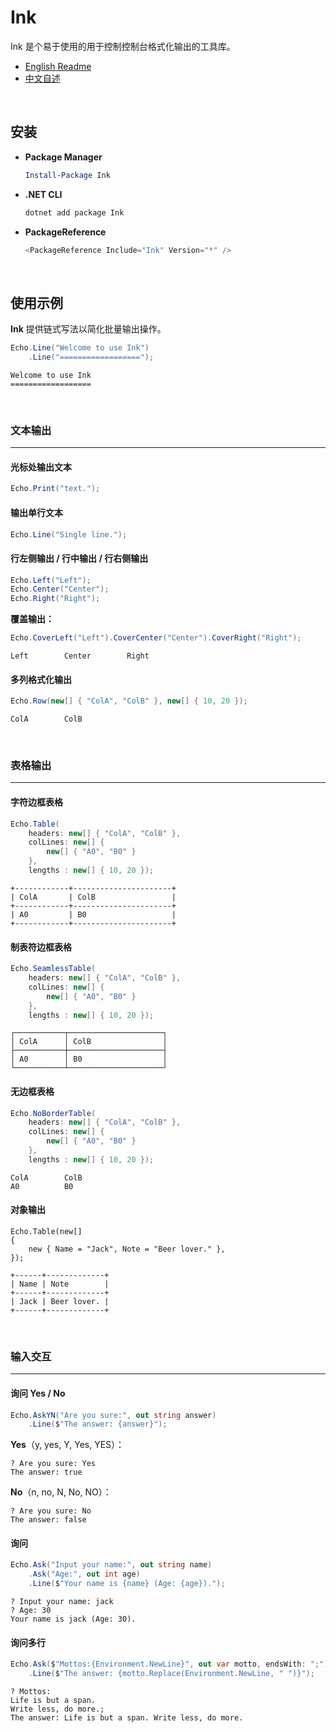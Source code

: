 # Ink

Ink 是个易于使用的用于控制控制台格式化输出的工具库。

- [English Readme](https://github.com/zmjack/Ink/blob/master/README.md)
- [中文自述](https://github.com/zmjack/Ink/blob/master/README.cn.md)

<br/>

## 安装

- **Package Manager**

  ```powershell
  Install-Package Ink
  ```

- **.NET CLI**

  ```powershell
  dotnet add package Ink
  ```

- **PackageReference**

  ```powershell
  <PackageReference Include="Ink" Version="*" />
  ```

<br/>

## 使用示例

**Ink** 提供链式写法以简化批量输出操作。

```csharp
Echo.Line("Welcome to use Ink")
    .Line("==================");
```

```
Welcome to use Ink
==================
```

<br/>

### 文本输出

---

#### 光标处输出文本

```csharp
Echo.Print("text.");
```

#### 输出单行文本

```csharp
Echo.Line("Single line.");
```

#### 行左侧输出 / 行中输出 / 行右侧输出

```csharp
Echo.Left("Left");
Echo.Center("Center");
Echo.Right("Right");
```

**覆盖输出：**

```csharp
Echo.CoverLeft("Left").CoverCenter("Center").CoverRight("Right");
```

```
Left        Center        Right
```

#### 多列格式化输出

```csharp
Echo.Row(new[] { "ColA", "ColB" }, new[] { 10, 20 });
```

```
ColA        ColB
```

<br/>

### 表格输出

---

#### 字符边框表格

```csharp
Echo.Table(
    headers: new[] { "ColA", "ColB" },
	colLines: new[] {
        new[] { "A0", "B0" }
    },
    lengths : new[] { 10, 20 });
```

```
+------------+----------------------+
| ColA       | ColB                 |
+------------+----------------------+
| A0         | B0                   |
+------------+----------------------+
```

#### 制表符边框表格

```csharp
Echo.SeamlessTable(
    headers: new[] { "ColA", "ColB" },
	colLines: new[] {
        new[] { "A0", "B0" }
    },
    lengths : new[] { 10, 20 });
```

```
┌───────────┬─────────────────────┐
│ ColA      │ ColB                │
├───────────┼─────────────────────┤
│ A0        │ B0                  │
└───────────┴─────────────────────┘
```

#### 无边框表格

```csharp
Echo.NoBorderTable(
    headers: new[] { "ColA", "ColB" },
	colLines: new[] {
        new[] { "A0", "B0" }
    },
    lengths : new[] { 10, 20 });
```

```
ColA        ColB
A0          B0
```

#### 对象输出

```
Echo.Table(new[]
{
    new { Name = "Jack", Note = "Beer lover." },
});
```

```
+------+-------------+
| Name | Note        |
+------+-------------+
| Jack | Beer lover. |
+------+-------------+
```

<br/>

### 输入交互

---

#### 询问 Yes / No

```csharp
Echo.AskYN("Are you sure:", out string answer)
    .Line($"The answer: {answer}");
```

**Yes**（y, yes, Y, Yes, YES）：

```
? Are you sure: Yes
The answer: true
```

**No**（n, no, N, No, NO）：

```
? Are you sure: No
The answer: false
```

#### 询问

```csharp
Echo.Ask("Input your name:", out string name)
    .Ask("Age:", out int age)
    .Line($"Your name is {name} (Age: {age}).");
```

```
? Input your name: jack
? Age: 30
Your name is jack (Age: 30).
```

#### 询问多行

```csharp
Echo.Ask($"Mottos:{Environment.NewLine}", out var motto, endsWith: ";")
    .Line($"The answer: {motto.Replace(Environment.NewLine, " ")}");
```

```
? Mottos:
Life is but a span.
Write less, do more.;
The answer: Life is but a span. Write less, do more.
```

<br/>

